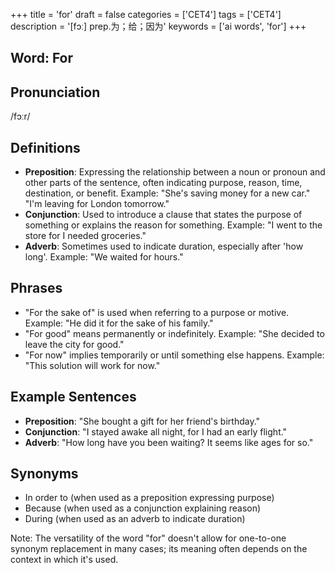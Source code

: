 +++
title = 'for'
draft = false
categories = ['CET4']
tags = ['CET4']
description = '[fɔː] prep.为；给；因为'
keywords = ['ai words', 'for']
+++

## Word: For

## Pronunciation
/fɔːr/

## Definitions
- **Preposition**: Expressing the relationship between a noun or pronoun and other parts of the sentence, often indicating purpose, reason, time, destination, or benefit. Example: "She's saving money for a new car." "I'm leaving for London tomorrow."
- **Conjunction**: Used to introduce a clause that states the purpose of something or explains the reason for something. Example: "I went to the store for I needed groceries."
- **Adverb**: Sometimes used to indicate duration, especially after 'how long'. Example: "We waited for hours."

## Phrases
- "For the sake of" is used when referring to a purpose or motive. Example: "He did it for the sake of his family."
- "For good" means permanently or indefinitely. Example: "She decided to leave the city for good."
- "For now" implies temporarily or until something else happens. Example: "This solution will work for now."

## Example Sentences
- **Preposition**: "She bought a gift for her friend's birthday."
- **Conjunction**: "I stayed awake all night, for I had an early flight."
- **Adverb**: "How long have you been waiting? It seems like ages for so."

## Synonyms
- In order to (when used as a preposition expressing purpose)
- Because (when used as a conjunction explaining reason)
- During (when used as an adverb to indicate duration) 

Note: The versatility of the word "for" doesn't allow for one-to-one synonym replacement in many cases; its meaning often depends on the context in which it's used.
